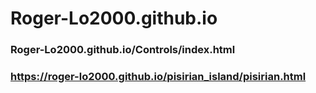 # Roger-Lo2000.github.io  

### Roger-Lo2000.github.io/Controls/index.html  
### https://roger-lo2000.github.io/pisirian_island/pisirian.html
